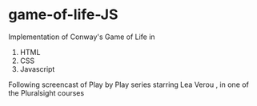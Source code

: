 # game-of-life-JS

Implementation of Conway's Game of Life in 

1. HTML 
2. CSS
3. Javascript 

Following screencast of Play by Play series starring Lea Verou , in one of the Pluralsight courses 
